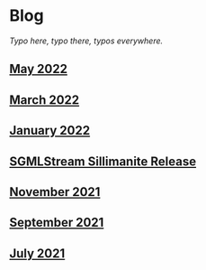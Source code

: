 # Blog

_Typo here, typo there, typos everywhere._

## [May 2022](https://github.com/hershel-theodore-layton/hershel-theodore-layton/blob/master/2022-05.md)
## [March 2022](https://github.com/hershel-theodore-layton/hershel-theodore-layton/blob/master/2022-03.md)
## [January 2022](https://github.com/hershel-theodore-layton/hershel-theodore-layton/blob/master/2022-01.md)
## [SGMLStream Sillimanite Release](https://github.com/hershel-theodore-layton/hershel-theodore-layton/blob/master/2022-release-announcement-sgml-stream-sillimanite.md)
## [November 2021](https://github.com/hershel-theodore-layton/hershel-theodore-layton/blob/master/2021-11.md)
## [September 2021](https://github.com/hershel-theodore-layton/hershel-theodore-layton/blob/master/2021-09.md)
## [July 2021](https://github.com/hershel-theodore-layton/hershel-theodore-layton/blob/master/2021-07.md)
